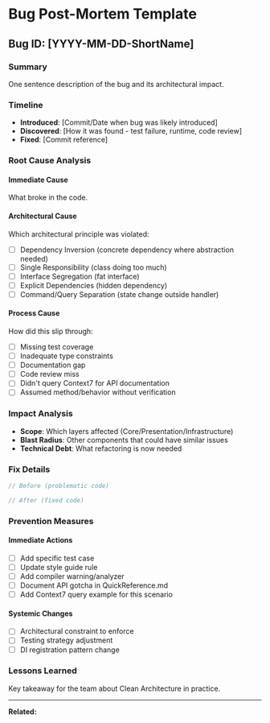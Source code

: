 # Bug Post-Mortem Template

## Bug ID: [YYYY-MM-DD-ShortName]

### Summary
One sentence description of the bug and its architectural impact.

### Timeline
- **Introduced**: [Commit/Date when bug was likely introduced]
- **Discovered**: [How it was found - test failure, runtime, code review]
- **Fixed**: [Commit reference]

### Root Cause Analysis

#### Immediate Cause
What broke in the code.

#### Architectural Cause
Which architectural principle was violated:
- [ ] Dependency Inversion (concrete dependency where abstraction needed)
- [ ] Single Responsibility (class doing too much)
- [ ] Interface Segregation (fat interface)
- [ ] Explicit Dependencies (hidden dependency)
- [ ] Command/Query Separation (state change outside handler)

#### Process Cause
How did this slip through:
- [ ] Missing test coverage
- [ ] Inadequate type constraints
- [ ] Documentation gap
- [ ] Code review miss
- [ ] Didn't query Context7 for API documentation
- [ ] Assumed method/behavior without verification

### Impact Analysis
- **Scope**: Which layers affected (Core/Presentation/Infrastructure)
- **Blast Radius**: Other components that could have similar issues
- **Technical Debt**: What refactoring is now needed

### Fix Details
```csharp
// Before (problematic code)

// After (fixed code)
```

### Prevention Measures

#### Immediate Actions
- [ ] Add specific test case
- [ ] Update style guide rule
- [ ] Add compiler warning/analyzer
- [ ] Document API gotcha in QuickReference.md
- [ ] Add Context7 query example for this scenario

#### Systemic Changes
- [ ] Architectural constraint to enforce
- [ ] Testing strategy adjustment
- [ ] DI registration pattern change

### Lessons Learned
Key takeaway for the team about Clean Architecture in practice.

---

**Related:**